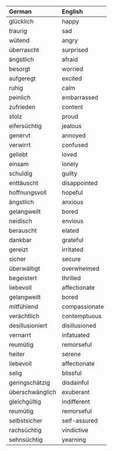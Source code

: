 
| German          | English       |
|:--------------- |:------------- |
| glücklich       | happy         |
| traurig         | sad           |
| wütend          | angry         |
| überrascht      | surprised     |
| ängstlich       | afraid        |
| besorgt         | worried       |
| aufgeregt       | excited       |
| ruhig           | calm          |
| peinlich        | embarrassed   |
| zufrieden       | content       |
| stolz           | proud         |
| eifersüchtig    | jealous       |
| genervt         | annoyed       |
| verwirrt        | confused      |
| geliebt         | loved         |
| einsam          | lonely        |
| schuldig        | guilty        |
| enttäuscht      | disappointed  |
| hoffnungsvoll   | hopeful       |
| ängstlich       | anxious       |
| gelangweilt     | bored         |
| neidisch        | envious       |
| berauscht       | elated        |
| dankbar         | grateful      |
| gereizt         | irritated     |
| sicher          | secure        |
| überwältigt     | overwhelmed   |
| begeistert      | thrilled      |
| liebevoll       | affectionate  |
| gelangweilt     | bored         |
| mitfühlend      | compassionate |
| verächtlich     | contemptuous  |
| desillusioniert | disillusioned |
| vernarrt        | infatuated    |
| reumütig        | remorseful    |
| heiter          | serene        |
| liebevoll       | affectionate  |
| selig           | blissful      |
| geringschätzig  | disdainful    |
| überschwänglich | exuberant     |
| gleichgültig    | indifferent   |
| reumütig        | remorseful    |
| selbstsicher    | self-assured  |
| rachsüchtig     | vindictive    |
| sehnsüchtig     | yearning      |